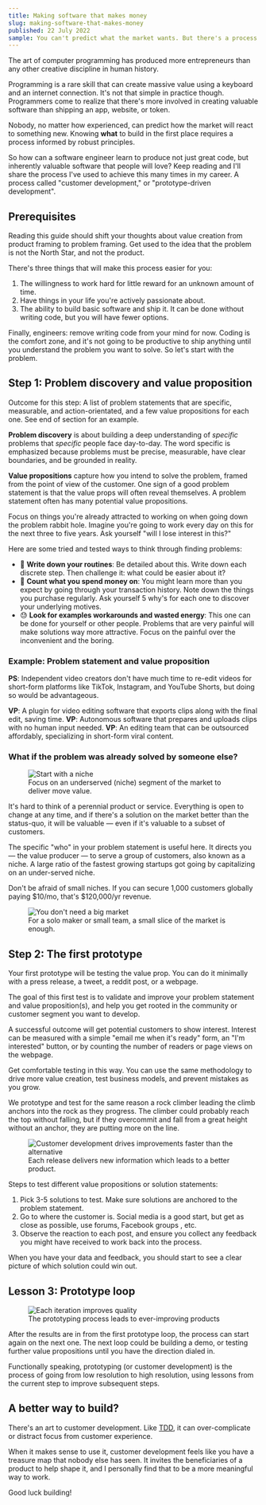 ```yaml
---
title: Making software that makes money
slug: making-software-that-makes-money
published: 22 July 2022
sample: You can't predict what the market wants. But there's a process you can follow to discover it.
---
```


The art of computer programming has produced more entrepreneurs than any other creative discipline in human history.

Programming is a rare skill that can create massive value using a keyboard and an internet connection. It's not that simple in practice though. Programmers come to realize that there's more involved in creating valuable software than shipping an app, website, or token.

Nobody, no matter how experienced, can predict how the market will react to something new. Knowing **what** to build in the first place requires a process informed by robust principles.

So how can a software engineer learn to produce not just great code, but inherently valuable software that people will love? Keep reading and I'll share the process I've used to achieve this many times in my career. A process called "customer development," or "prototype-driven development".

## Prerequisites
Reading this guide should shift your thoughts about value creation from product framing to problem framing. Get used to the idea that the problem is not the North Star, and not the product.

There's three things that will make this process easier for you:
1. The willingness to work hard for little reward for an unknown amount of time.
2. Have things in your life you're actively passionate about.
3. The ability to build basic software and ship it. It can be done without writing code, but you will have fewer options.

Finally, engineers: remove writing code from your mind for now. Coding is the comfort zone, and it's not going to be productive to ship anything until you understand the problem you want to solve. So let's start with the problem.

## Step 1: Problem discovery and value proposition
Outcome for this step: A list of problem statements that are specific, measurable, and action-orientated, and a few value propositions for each one. See end of section for an example.

**Problem discovery** is about building a deep understanding of *specific* problems that *specific* people face day-to-day. The word specific is emphasized because problems must be precise, measurable, have clear boundaries, and be grounded in reality.

**Value propositions** capture how you intend to solve the problem, framed from the point of view of the customer. One sign of a good problem statement is that the value props will often reveal themselves. A problem statement often has many potential value propositions. 

Focus on things you're already attracted to working on when going down the problem rabbit hole. Imagine you're going to work every day on this for the next three to five years. Ask yourself "will I lose interest in this?"

Here are some tried and tested ways to think through finding problems:
- 🔁 **Write down your routines**: Be detailed about this. Write down each discrete step. Then challenge it: what could be easier about it?
- 💸 **Count what you spend money on**: You might learn more than you expect by going through your transaction history. Note down the things you purchase regularly. Ask yourself 5 why's for each one to discover your underlying motives.
- 😓 **Look for examples workarounds and wasted energy**: This one can be done for yourself or other people. Problems that are very painful will make solutions way more attractive. Focus on the painful over the inconvenient and the boring.

### Example: Problem statement and value proposition

**PS**: Independent video creators don't have much time to re-edit videos for short-form platforms like TikTok, Instagram, and YouTube Shorts, but doing so would be advantageous.

**VP**: A plugin for video editing software that exports clips along with the final edit, saving time.
**VP**: Autonomous software that prepares and uploads clips with no human input needed.
**VP**: An editing team that can be outsourced affordably, specializing in short-form viral content.


### What if the problem was already solved by someone else?
<figure class="image">
	<img src="https://static.nosaj.io/0001_niche.png" alt="Start with a niche" />
	<figcaption>Focus on an underserved (niche) segment of the market to deliver move value.</figcaption>
</figure>

It's hard to think of a perennial product or service. Everything is open to change at any time, and if there's a solution on the market better than the status-quo, it will be valuable — even if it's valuable to a subset of customers.

The specific "who" in your problem statement is useful here. It directs you — the value producer — to serve a group of customers, also known as a niche. A large ratio of the fastest growing startups got going by capitalizing on an under-served niche. 

Don't be afraid of small niches. If you can secure 1,000 customers globally paying $10/mo, that's $120,000/yr revenue.

<figure class="image">
	<img src="https://static.nosaj.io/0003_market.png" alt="You don't need a big market" />
	<figcaption>For a solo maker or small team, a small slice of the market is enough.</figcaption>
</figure>

## Step 2: The first prototype
Your first prototype will be testing the value prop. You can do it minimally with a press release, a tweet, a reddit post, or a webpage. 

The goal of this first test is to validate and improve your problem statement and value proposition(s), and help you get rooted in the community or customer segment you want to develop. 

A successful outcome will get potential customers to show interest. Interest can be measured with a simple "email me when it's ready" form, an "I'm interested" button, or by counting the number of readers or page views on the webpage.

Get comfortable testing in this way. You can use the same methodology to drive more value creation, test business models, and prevent mistakes as you grow.

We prototype and test for the same reason a rock climber leading the climb anchors into the rock as they progress. The climber could probably reach the top without falling, but if they overcommit and fall from a great height without an anchor, they are putting more on the line.

<figure class="image">
	<img src="https://static.nosaj.io/0005_prototype_driven.png" alt="Customer development drives improvements faster than the alternative" />
	<figcaption>Each release delivers new information which leads to a better product.</figcaption>
</figure>

Steps to test different value propositions or solution statements:
1. Pick 3-5 solutions to test. Make sure solutions are anchored to the problem statement.
2. Go to where the customer is. Social media is a good start, but get as close as possible, use forums, Facebook groups , etc.
3. Observe the reaction to each post, and ensure you collect any feedback you might have received to work back into the process.

When you have your data and feedback, you should start to see a clear picture of which solution could win out.

## Lesson 3: Prototype loop
<figure class="image">
	<img src="https://static.nosaj.io/0006_iteration.png" alt="Each iteration improves quality" />
	<figcaption>The prototyping process leads to ever-improving products</figcaption>
</figure>

After the results are in from the first prototype loop, the process can start again on the next one. The next loop could be building a demo, or testing further value propositions until you have the direction dialed in.

Functionally speaking, prototyping (or customer development) is the process of going from low resolution to high resolution, using lessons from the current step to improve subsequent steps.

## A better way to build?
There's an art to customer development. Like [TDD](https://en.wikipedia.org/wiki/Test-driven_development), it can over-complicate or distract focus from customer experience. 

When it makes sense to use it, customer development feels like you have a treasure map that nobody else has seen. It invites the beneficiaries of a product to help shape it, and I personally find that to be a more meaningful way to work.

Good luck building!

